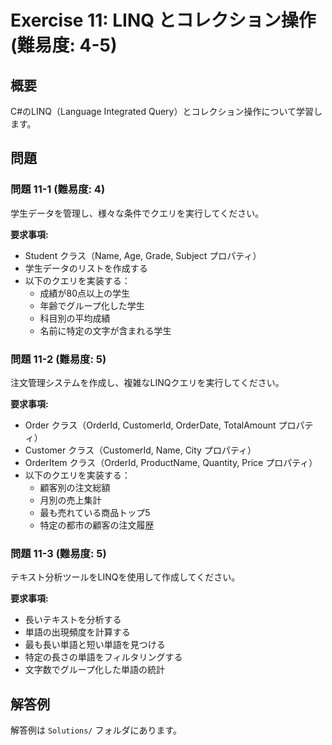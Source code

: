 # Exercise 11: LINQ とコレクション操作 (難易度: 4-5)

## 概要
C#のLINQ（Language Integrated Query）とコレクション操作について学習します。

## 問題

### 問題 11-1 (難易度: 4)
学生データを管理し、様々な条件でクエリを実行してください。

**要求事項:**
- Student クラス（Name, Age, Grade, Subject プロパティ）
- 学生データのリストを作成する
- 以下のクエリを実装する：
  - 成績が80点以上の学生
  - 年齢でグループ化した学生
  - 科目別の平均成績
  - 名前に特定の文字が含まれる学生

### 問題 11-2 (難易度: 5)
注文管理システムを作成し、複雑なLINQクエリを実行してください。

**要求事項:**
- Order クラス（OrderId, CustomerId, OrderDate, TotalAmount プロパティ）
- Customer クラス（CustomerId, Name, City プロパティ）
- OrderItem クラス（OrderId, ProductName, Quantity, Price プロパティ）
- 以下のクエリを実装する：
  - 顧客別の注文総額
  - 月別の売上集計
  - 最も売れている商品トップ5
  - 特定の都市の顧客の注文履歴

### 問題 11-3 (難易度: 5)
テキスト分析ツールをLINQを使用して作成してください。

**要求事項:**
- 長いテキストを分析する
- 単語の出現頻度を計算する
- 最も長い単語と短い単語を見つける
- 特定の長さの単語をフィルタリングする
- 文字数でグループ化した単語の統計

## 解答例
解答例は `Solutions/` フォルダにあります。